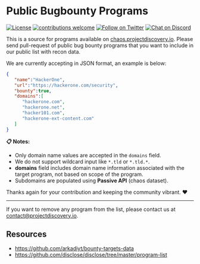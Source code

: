 # Public Bugbounty Programs

[![License](https://img.shields.io/badge/license-MIT-_red.svg)](https://opensource.org/licenses/MIT)
[![contributions welcome](https://img.shields.io/badge/contributions-welcome-brightgreen.svg?style=flat)](https://github.com/projectdiscovery/public-bugbounty-programs/issues)
[![Follow on Twitter](https://img.shields.io/twitter/follow/pdchaos.svg?logo=twitter)](https://twitter.com/pdchaos)
[![Chat on Discord](https://img.shields.io/discord/695645237418131507.svg?logo=discord)](https://discord.gg/KECAGdH)

This is a source for programs available on [chaos.projectdiscovery.io](http://chaos.projectdiscovery.io/). Please send pull-request of public bug bounty programs that you want to include in our public list with recon data. 

We are currently accepting in JSON format, an example is below:

```json
{
   "name":"HackerOne",
   "url":"https://hackerone.com/security",
   "bounty":true,
   "domains":[
      "hackerone.com",
      "hackerone.net",
      "hacker101.com",
      "hackerone-ext-content.com"
   ]
}
```

**📋 Notes:**

- Only domain name values are accepted in the `domains` field.
- We do not support wildcard input like `*.tld` or `*.tld.*`.
- **domains** field includes domain name information associated with the target program, not based on scope of the program.
- Subdomains are populated using **Passive API** (chaos dataset). 

Thanks again for your contribution and keeping the community vibrant. :heart:

-------

If you want to remove any program from the list, please contact us at contact@projectdiscovery.io.

## Resources

- https://github.com/arkadiyt/bounty-targets-data
- https://github.com/disclose/disclose/tree/master/program-list
